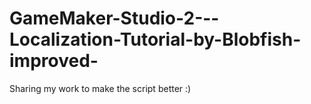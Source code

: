 # GameMaker-Studio-2---Localization-Tutorial-by-Blobfish-improved-
Sharing my work to make the script better :)
